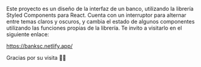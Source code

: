 Este proyecto es un diseño de la interfaz de un banco, utilizando la librería Styled Components para React. Cuenta con un interruptor para alternar entre temas claros y oscuros, y cambia el estado de algunos componentes utilizando las funciones propias de la librería. Te invito a visitarlo en el siguiente enlace: 

https://banksc.netlify.app/

Gracias por su visita 🐱‍💻
